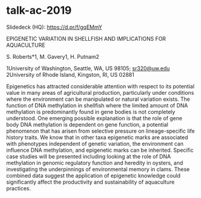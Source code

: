 # talk-ac-2019


Slidedeck (HQ): https://d.pr/f/gqEMmY

EPIGENETIC VARIATION IN SHELLFISH AND IMPLICATIONS FOR AQUACULTURE

S. Roberts*1, M. Gavery1, H. Putnam2

1University of Washington, Seattle, WA, US 98105; sr320@uw.edu     
2University of Rhode Island, Kingston, RI, US 02881


Epigenetics has attracted considerable attention with respect to its potential value in many areas of agricultural production, particularly under conditions where the environment can be manipulated or natural variation exists. The function of DNA methylation in shellfish where the limited amount of DNA methylation is predominantly found in gene bodies is not completely understood. One emerging possible explanation is that the role of gene body DNA methylation is dependent on gene function, a potential phenomenon that has arisen from selective pressure on lineage-specific life history traits. We know that in other taxa epigenetic marks are associated with phenotypes independent of genetic variation, the environment can influence DNA methylation, and epigenetic marks can be inherited. Specific case studies will be presented including looking at the role of DNA methylation in genomic regulatory function and heredity in oysters, and investigating the underpinnings of environmental memory in clams. These combined data suggest the application of epigenetic knowledge could significantly affect the productivity and sustainability of aquaculture practices. 
